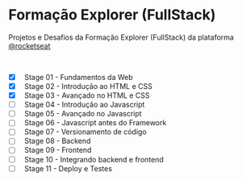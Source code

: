 
# Formação Explorer (FullStack)

Projetos e Desafios da Formação Explorer (FullStack) da plataforma [@rocketseat](https://www.github.com/rocketseat)

<br>

- [x] &nbsp; Stage 01 - Fundamentos da Web
- [x] &nbsp; Stage 02 - Introdução ao HTML e CSS
- [x] &nbsp; Stage 03 - Avançado no HTML e CSS
- [ ] &nbsp; Stage 04 - Introdução ao Javascript
- [ ] &nbsp; Stage 05 - Avançado no Javascript
- [ ] &nbsp; Stage 06 - Javascript antes do Framework
- [ ] &nbsp; Stage 07 - Versionamento de código
- [ ] &nbsp; Stage 08 - Backend
- [ ] &nbsp; Stage 09 - Frontend
- [ ] &nbsp; Stage 10 - Integrando backend e frontend
- [ ] &nbsp; Stage 11 - Deploy e Testes
